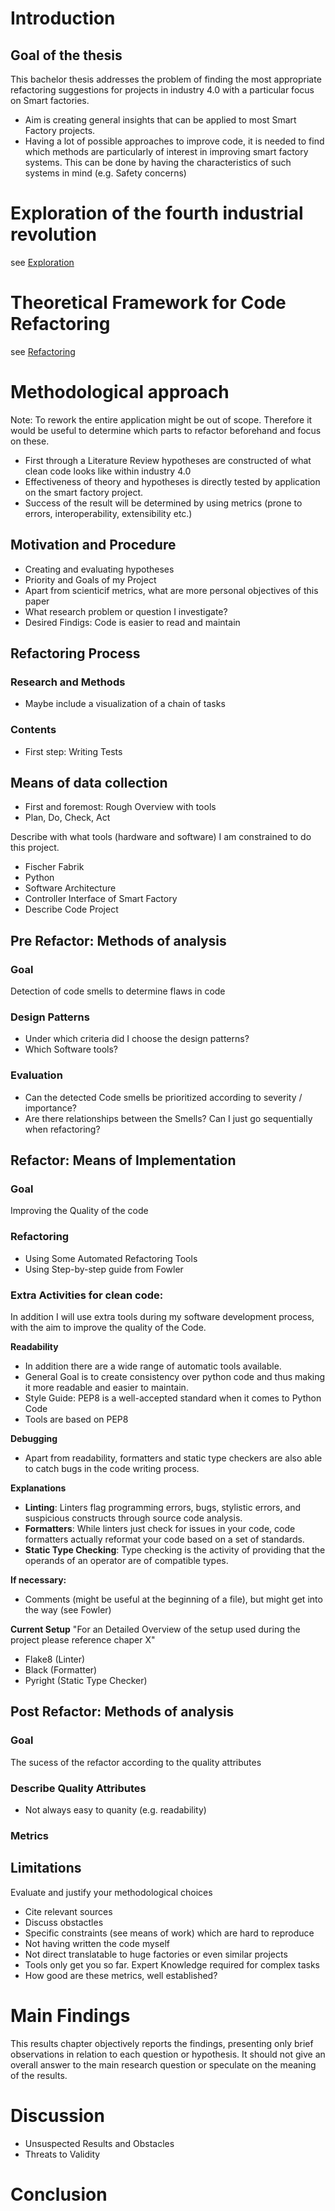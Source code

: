 # Introduction
## Goal of the thesis
This bachelor thesis addresses the problem of finding the most appropriate refactoring suggestions for projects in industry 4.0 with a particular focus on Smart factories.
- Aim is creating general insights that can be applied to most Smart Factory projects.
- Having a lot of possible approaches to improve code, it is needed to find which methods are particularly of interest in improving smart factory systems. This can be done by having the characteristics of such systems in mind (e.g. Safety concerns)

# Exploration of the fourth industrial revolution
see [Exploration](https://github.com/fabian-gubler/bachelor-thesis/blob/main/notes/contents/1-exploration.md)

# Theoretical Framework for Code Refactoring
see [Refactoring](https://github.com/fabian-gubler/bachelor-thesis/blob/main/notes/contents/2-refactoring.md)

# Methodological approach

Note: To rework the entire application might be out of scope. Therefore it would be useful to determine which parts to refactor beforehand and focus on these.
- First through a Literature Review hypotheses are constructed of what clean code looks like within industry 4.0 
- Effectiveness of theory and hypotheses is directly tested by application on the smart factory project. 
- Success of the result will be determined by using metrics (prone to errors, interoperability, extensibility etc.)

## Motivation and Procedure
- Creating and evaluating hypotheses
- Priority and Goals of my Project
- Apart from scienticif metrics, what are more personal objectives of this paper
- What research problem or question I investigate?
- Desired Findigs: Code is easier to read and maintain

## Refactoring Process
### Research and Methods
- Maybe include a visualization of a chain of tasks

### Contents
- First step: Writing Tests


## Means of data collection
- First and foremost: Rough Overview with tools
- Plan, Do, Check, Act

Describe with what tools (hardware and software) I am constrained to do this project.
- Fischer Fabrik
- Python
- Software Architecture
- Controller Interface of Smart Factory
- Describe Code Project

## Pre Refactor: Methods of analysis
### Goal
Detection of code smells to determine flaws in code

### Design Patterns
- Under which criteria did I choose the design patterns?
- Which Software tools?

### Evaluation
- Can the detected Code smells be prioritized according to severity / importance?
- Are there relationships between the Smells? Can I just go sequentially when refactoring?

## Refactor: Means of Implementation
### Goal
Improving the Quality of the code

### Refactoring
- Using Some Automated Refactoring Tools
- Using Step-by-step guide from Fowler

### Extra Activities for clean code: 
In addition I will use extra tools during my software development process, with the aim to improve the quality of the Code.

**Readability**
- In addition there are a wide range of automatic tools available.
- General Goal is to create consistency over python code and thus making it more readable and easier to maintain.
- Style Guide: PEP8 is a well-accepted standard when it comes to Python Code
- Tools are based on PEP8

**Debugging**
- Apart from readability, formatters and static type checkers are also able to catch bugs in the code writing process.

**Explanations**
- **Linting**: Linters flag programming errors, bugs, stylistic errors, and suspicious constructs through source code analysis. 
- **Formatters**: While linters just check for issues in your code, code formatters actually reformat your code based on a set of standards.
- **Static Type Checking**: Type checking is the activity of providing that the operands of an operator are of compatible types.

**If necessary:**
- Comments (might be useful at the beginning of a file), but might get into the way (see Fowler)

**Current Setup**
"For an Detailed Overview of the setup used during the project please reference chaper X"
- Flake8 (Linter)
- Black (Formatter)
- Pyright (Static Type Checker)

## Post Refactor: Methods of analysis
### Goal
The sucess of the refactor according to the quality attributes

### Describe Quality Attributes
- Not always easy to quanity (e.g. readability)

### Metrics


## Limitations
Evaluate and justify your methodological choices
- Cite relevant sources
- Discuss obstactles
- Specific constraints (see means of work) which are hard to reproduce
- Not having written the code myself
- Not direct translatable to huge factories or even similar projects
- Tools only get you so far. Expert Knowledge required for complex tasks
- How good are these metrics, well established?

# Main Findings
This results chapter objectively reports the findings, presenting only brief observations in relation to each question or hypothesis. It should not give an overall answer to the main research question or speculate on the meaning of the results.

# Discussion

- Unsuspected Results and Obstacles
- Threats to Validity

# Conclusion
